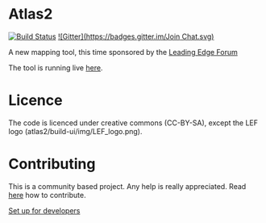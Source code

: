 # Atlas2
[![Build Status](https://travis-ci.org/cdaniel/atlas2.svg?branch=master)](https://travis-ci.org/cdaniel/atlas2) [![Gitter](https://badges.gitter.im/Join Chat.svg)](https://gitter.im/atlas2)

A new mapping tool, this time sponsored by the [Leading Edge Forum](http://www.wardleymaps.com)

The tool is running live [here](https://atlas2.wardleymaps.com).

# Licence
The code is licenced under creative commons (CC-BY-SA), except the LEF logo (atlas2/build-ui/img/LEF_logo.png).


# Contributing
This is a community based project. Any help is really appreciated. Read [here](https://github.com/cdaniel/atlas2/wiki/Contributing) how to contribute.

[Set up for developers](https://github.com/cdaniel/atlas2/wiki/Set-up-for-developers)

